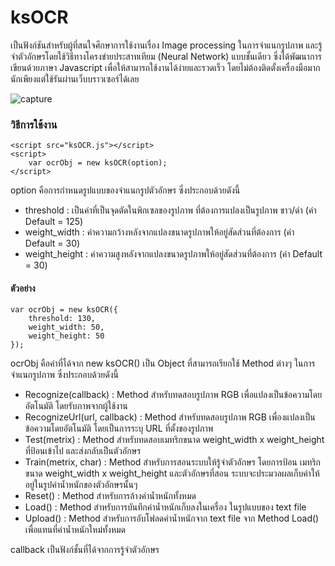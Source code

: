 # ksOCR
เป็นฟังก์ชันสำหรับผู้ที่สนใจศึกษาการใช้งานเรื่อง Image processing ในการจำแนกรูปภาพ และรู้จำตัวอักษรโดยใช้วิธีทางโครงข่ายประสาทเทียม (Neural Network) แบบชั้นเดียว ซึ่งได้พัฒนาการเขียนด้วยภาษา Javascript เพื่อให้สามารถใช้งานได้ง่ายและรวดเร็ว โดยไม่ต้องติดตั้งเครื่องมือมากนักเพียงแต่ใช้รันผ่านเว็บบราวเซอร์ได้เลย

![capture](https://user-images.githubusercontent.com/28483094/36240444-4d8fa7ea-1244-11e8-8ea5-1e3069b69088.PNG)

### วิธีการใช้งาน
	<script src="ksOCR.js"></script>
	<script>
		var ocrObj = new ksOCR(option);
	</script>
	
option คือการกำหนดรูปแบบของจำแนกรูปตัวอักษร ซึ่งประกอบด้วยดังนี้
- threshold 		: เป็นค่าที่เป็นจุดตัดในพิกเซลของรูปภาพ ที่ต้องการแปลงเป็นรูปภาพ ขาว/ดำ (ค่า Default = 125)
- weight_width 	: ค่าความกว้างหลังจากแปลงขนาดรูปภาพให้อยู่สัดส่วนที่ต้องการ (ค่า Default = 30)
- weight_height 	: ค่าความสูงหลังจากแปลงขนาดรูปภาพให้อยู่สัดส่วนที่ต้องการ (ค่า Default = 30)

#### ตัวอย่าง
	var ocrObj = new ksOCR({
		threshold: 130,
		weight_width: 50,
		weight_height: 50
	});
	
ocrObj คือค่าที่ได้จาก new ksOCR() เป็น Object ที่สามารถเรียกใช้ Method ต่างๆ ในการจำแนกรูปภาพ ซึ่งประกอบด้วยดังนี้
- Recognize(callback) 		: Method สำหรับทดสอบรูปภาพ RGB เพื่อแปลงเป็นข้อความโดยอัตโนมัติ โดยรับภาพจากผู้ใช้งาน
- RecognizeUrl(url, callback)	: Method สำหรับทดสอบรูปภาพ RGB เพื่องแปลงเป็นข้อความโดยอัตโนมัติ โดยเป็นการระบุ URL ที่ตั้งของรูปภาพ
- Test(metrix)			: Method สำหรับทดสอบเมทริกขนาด weight_width x weight_height ที่ป้อนเข้าไป และส่งกลับเป็นตัวอักษร
- Train(metrix, char)		: Method สำหรับการสอนระบบให้รู้จำตัวอักษร โดยการป้อน เมทริกขนาด weight_width x weight_height และตัวอักษรที่สอน ระบบจะประมวลผลเก็บค่าให้อยู่ในรูปค่าน้ำหนักของตัวอักษรนั้นๆ
- Reset()			: Method สำหรับการล้างค่าน้ำหนักทั้งหมด
- Load()			: Method สำหรับการบันทึกค่าน้ำหนักเก็บลงในเครื่อง ในรูปแบบของ text file
- Upload()			: Method สำหรับการอับโฟลดค่าน้ำหนักจาก text file จาก Method Load() เพื่อแทนที่ค่าน้ำหนักใหม่ทั้งหมด

callback เป็นฟังก์ชั้นที่ได้จากการรู้จำตัวอักษร 
